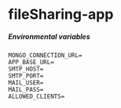 # fileSharing-app


##### Environmental variables

```
MONGO_CONNECTION_URL=
APP_BASE_URL=
SMTP_HOST=
SMTP_PORT=
MAIL_USER=
MAIL_PASS=
ALLOWED_CLIENTS=
```
